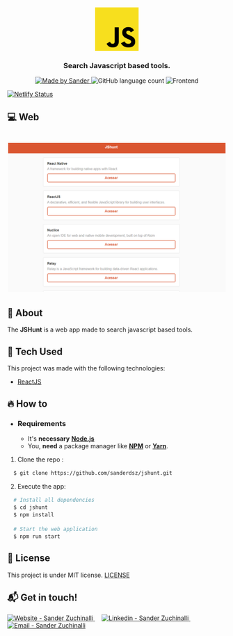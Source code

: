 <h3 align="center">
    <img alt="Logo" title="#logo" width="100px" src=".github/logo.png">
    <br><br>
    <b>Search Javascript based tools.</b> 
</h3>

<p align="center">
  <a href="https://www.linkedin.com/in/sandersz/">
    <img alt="Made by Sander" src="https://img.shields.io/badge/made%20by-sanderdsz-%2304D361">
  </a>

  <img alt="GitHub language count" src="https://img.shields.io/github/languages/count/sanderdsz/jshunt?color=%2304D361">

  <img alt="Frontend" src="https://img.shields.io/badge/web-react-blueviolet">

  [![Netlify Status](https://api.netlify.com/api/v1/badges/fb1ab9d0-7d3c-465b-822e-76437e7d9f77/deploy-status)](https://app.netlify.com/sites/jshunt-reactjs/deploys)
</p>

## :computer: Web

<h1 align="center">
    <a href="https://jshunt-reactjs.netlify.app">
        <img alt="Web" src=".github/web.png" width="500px">
    </a>
</h1>

## :bookmark: About

The <strong>JSHunt</strong> is a web app made to search javascript based tools.

## :rocket: Tech Used

This project was made with the following technologies:

- [ReactJS](https://reactjs.org/)

## :fire: How to

- ### **Requirements**

  - It's **necessary** **[Node.js](https://nodejs.org/en/)**
  - You, **need** a package manager like **[NPM](https://www.npmjs.com/)** or **[Yarn](https://yarnpkg.com/)**.

1. Clone the repo :

```sh
  $ git clone https://github.com/sanderdsz/jshunt.git
```

2. Execute the app:

```sh
  # Install all dependencies
  $ cd jshunt
  $ npm install

  # Start the web application
  $ npm run start
```

## :memo: License

This project is under MIT license. [LICENSE](LICENSE.md)

## :mailbox_with_mail: Get in touch!

<a href="https://sanderzuchinalli.netlify.app/" target="_blank" >
  <img alt="Website - Sander Zuchinalli" src="https://img.shields.io/badge/Website--%23F8952D?style=social">
</a>&nbsp;&nbsp;&nbsp;
<a href="https://www.linkedin.com/in/sandersz/" target="_blank" >
  <img alt="Linkedin - Sander Zuchinalli" src="https://img.shields.io/badge/Linkedin--%23F8952D?style=social&logo=linkedin">
</a>&nbsp;&nbsp;&nbsp;
<a href="mailto:sanderdsz@gmail.com" target="_blank" >
  <img alt="Email - Sander Zuchinalli" src="https://img.shields.io/badge/Email--%23F8952D?style=social&logo=gmail">
</a> 